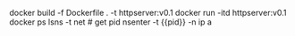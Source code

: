 docker build -f Dockerfile . -t httpserver:v0.1
docker run -itd httpserver:v0.1
docker ps
lsns -t net # get pid
nsenter -t {{pid}} -n ip a
